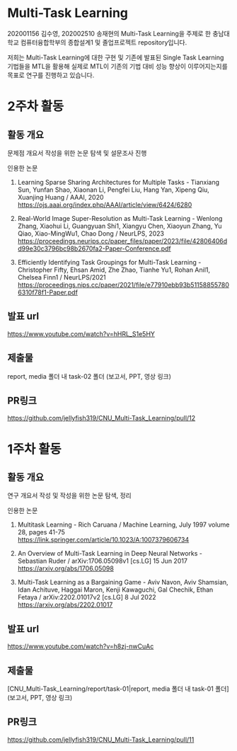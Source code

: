 # Multi-Task Learning

202001156 김수영, 202002510 송재현의 Multi-Task Learning을 주제로 한 충남대학교 컴퓨터융합학부의 종합설계1 및 졸업프로젝트 repository입니다.

저희는 Multi-Task Learning에 대한 구현 및 기존에 발표된 Single Task Learning 기법들을 MTL을 활용해 실제로 MTL이 기존의 기법 대비 성능 향상이 이루어지는지를 목표로 연구를 진행하고 있습니다.

# 2주차 활동

## 활동 개요

문제점 개요서 작성을 위한 논문 탐색 및 설문조사 진행

인용한 논문
  1. Learning Sparse Sharing Architectures for Multiple Tasks - Tianxiang Sun, Yunfan Shao, Xiaonan Li, Pengfei Liu, Hang Yan, Xipeng Qiu, Xuanjing Huang / AAAI, 2020
  https://ojs.aaai.org/index.php/AAAI/article/view/6424/6280
  
  2. Real-World Image Super-Resolution as Multi-Task Learning - Wenlong Zhang, Xiaohui Li, Guangyuan Shi1, Xiangyu Chen, Xiaoyun Zhang, Yu Qiao, Xiao-MingWu1, Chao Dong / NeurLPS, 2023
  https://proceedings.neurips.cc/paper_files/paper/2023/file/42806406dd99e30c3796bc98b2670fa2-Paper-Conference.pdf
  
  3. Efficiently Identifying Task Groupings for Multi-Task Learning - Christopher Fifty, Ehsan Amid, Zhe Zhao, Tianhe Yu1, Rohan Anil1, Chelsea Finn1 / NeurLPS/2021
  https://proceedings.nips.cc/paper/2021/file/e77910ebb93b511588557806310f78f1-Paper.pdf
  
## 발표 url

https://www.youtube.com/watch?v=hHRL_S1e5HY

## 제출물

report, media 폴더 내 task-02 폴더 (보고서, PPT, 영상 링크)

## PR링크

https://github.com/jellyfish319/CNU_Multi-Task_Learning/pull/12

# 1주차 활동

## 활동 개요

연구 개요서 작성 및 작성을 위한 논문 탐색, 정리

인용한 논문
1. Multitask Learning - Rich Caruana / Machine Learning, July 1997 volume 28, pages 41-75
https://link.springer.com/article/10.1023/A:1007379606734

2. An Overview of Multi-Task Learning in Deep Neural Networks - Sebastian Ruder / arXiv:1706.05098v1 [cs.LG] 15 Jun 2017
https://arxiv.org/abs/1706.05098

3. Multi-Task Learning as a Bargaining Game - Aviv Navon, Aviv Shamsian, Idan Achituve, Haggai Maron, Kenji Kawaguchi, Gal Chechik, Ethan Fetaya / arXiv:2202.01017v2 [cs.LG] 8 Jul 2022
https://arxiv.org/abs/2202.01017

## 발표 url
https://www.youtube.com/watch?v=h8zj-nwCuAc

## 제출물
[CNU_Multi-Task_Learning/report/task-01|report, media 폴더 내 task-01 폴더] (보고서, PPT, 영상 링크)

## PR링크
https://github.com/jellyfish319/CNU_Multi-Task_Learning/pull/11
